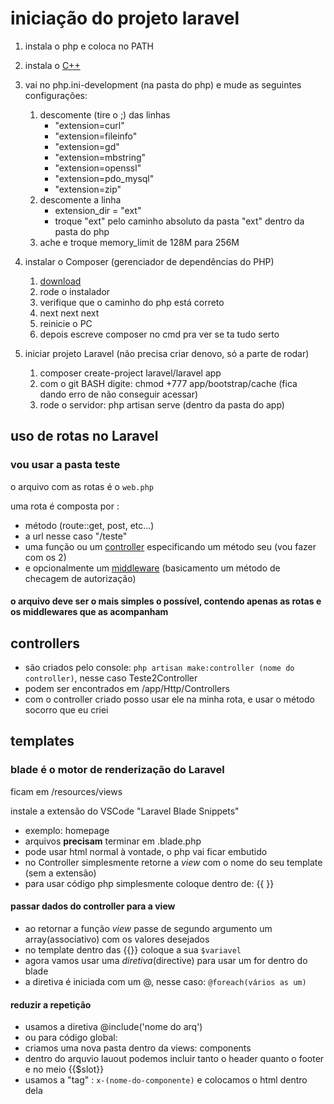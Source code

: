 # iniciação do projeto laravel

1. instala o php e coloca no PATH
2. instala o [C++](https://learn.microsoft.com/pt-br/cpp/windows/latest-supported-vc-redist?view=msvc-170)

3. vai no php.ini-development (na pasta do php) e mude as seguintes configurações:
    1. descomente (tire o ;) das linhas
        - "extension=curl"
        - "extension=fileinfo"
        - "extension=gd"
        - "extension=mbstring"
        - "extension=openssl"
        - "extension=pdo_mysql"
        - "extension=zip"
    2. descomente a linha
        - extension_dir = "ext"
        - troque "ext" pelo caminho absoluto da pasta "ext" dentro da pasta do php
    3. ache e troque memory_limit de 128M para 256M

4. instalar o Composer (gerenciador de dependências do PHP)
    1. [download](https://getcomposer.org/download/)
    2. rode o instalador
    3. verifique que o caminho do php está correto
    4. next next next
    5. reinicie o PC
    6. depois escreve composer no cmd pra ver se ta tudo serto

5. iniciar projeto Laravel (não precisa criar denovo, só a parte de rodar)
    1. composer create-project laravel/laravel app
    2. com o git BASH digite: chmod +777 app/bootstrap/cache (fica dando erro de não conseguir acessar)
    3. rode o servidor: php artisan serve (dentro da pasta do app)

## uso de rotas no Laravel
### vou usar a pasta teste

o arquivo com as rotas é o `web.php`

uma rota é composta por :
- método (route::get, post, etc...)
- a url nesse caso "/teste"
- uma função ou um [controller](https://laravel.com/docs/10.x/controllers) especificando um método seu (vou fazer com os 2)
- e opcionalmente um [middleware](https://laravel.com/docs/10.x/middleware) (basicamento um método de checagem de autorização)

#### o arquivo deve ser o mais simples o possível, contendo apenas as rotas e os middlewares que as acompanham

## controllers

- são criados pelo console: `php artisan make:controller (nome do controller)`, nesse caso Teste2Controller
- podem ser encontrados em /app/Http/Controllers
- com o controller criado posso usar ele na minha rota, e usar o método socorro que eu criei

## templates 
### blade é o motor de renderização do Laravel

ficam em /resources/views

instale a extensão do VSCode "Laravel Blade Snippets"

- exemplo: homepage
- arquivos **precisam** terminar em .blade.php
- pode usar html normal à vontade, o php vai ficar embutido
- no Controller simplesmente retorne a *view* com o nome do seu template (sem a extensão)
- para usar código php simplesmente coloque dentro de: {{  }}

#### passar dados do controller para a view

- ao retornar a função *view* passe de segundo argumento um array(associativo) com os valores desejados
- no template dentro das {{}} coloque a sua `$variavel`
- agora vamos usar uma *diretiva*(directive) para usar um for dentro do blade
- a diretiva é iniciada com um @, nesse caso: `@foreach(vários as um)`

#### reduzir a repetição

- usamos a diretiva @include('nome do arq')
- ou para código global:
- criamos uma nova pasta dentro da views: components
- dentro do arquvio lauout podemos incluir tanto o header quanto o footer e no meio {{$slot}}
- usamos a "tag" : `x-(nome-do-componente)` e colocamos o html dentro dela
